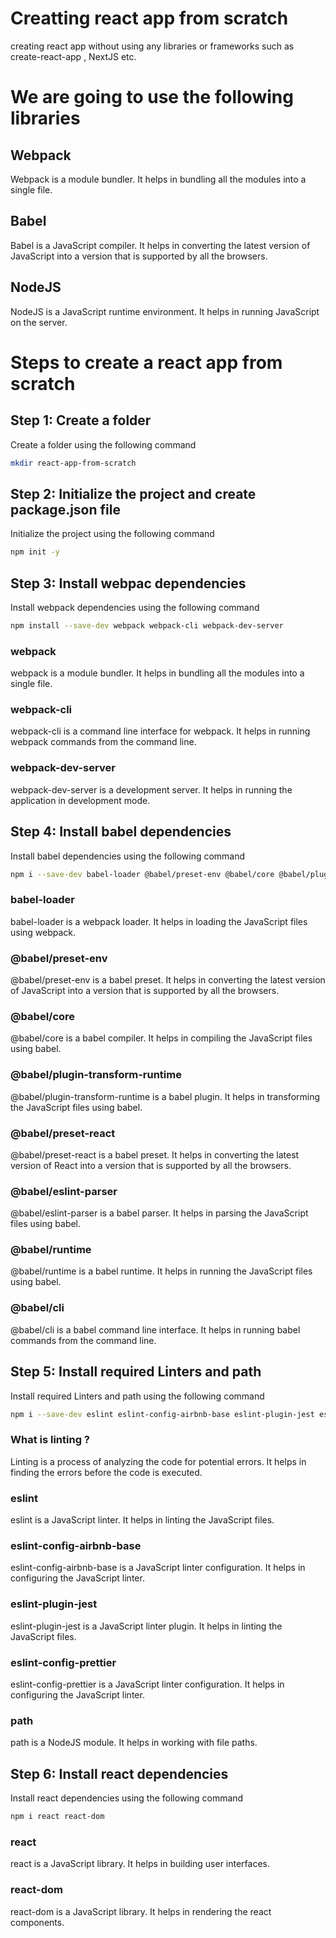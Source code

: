 # Creatting react app from scratch
creating react app without using any libraries or frameworks such as create-react-app , NextJS etc.

# We are going to use the following libraries

## Webpack
Webpack is a module bundler. It helps in bundling all the modules into a single file.

## Babel
Babel is a JavaScript compiler. It helps in converting the latest version of JavaScript into a version that is supported by all the browsers.

## NodeJS
NodeJS is a JavaScript runtime environment. It helps in running JavaScript on the server.

# Steps to create a react app from scratch

## Step 1: Create a folder
Create a folder using the following command

```bash
mkdir react-app-from-scratch
```

## Step 2: Initialize the project and create package.json file
Initialize the project using the following command

```bash
npm init -y
```

## Step 3: Install webpac dependencies
Install webpack dependencies using the following command

```bash
npm install --save-dev webpack webpack-cli webpack-dev-server 
```

### webpack
webpack is a module bundler. It helps in bundling all the modules into a single file.

### webpack-cli
webpack-cli is a command line interface for webpack. It helps in running webpack commands from the command line.

### webpack-dev-server
webpack-dev-server is a development server. It helps in running the application in development mode.

## Step 4: Install babel dependencies
Install babel dependencies using the following command

```bash
npm i --save-dev babel-loader @babel/preset-env @babel/core @babel/plugin-transform-runtime @babel/preset-react @babel/eslint-parser @babel/runtime @babel/cli
```

### babel-loader
babel-loader is a webpack loader. It helps in loading the JavaScript files using webpack.

### @babel/preset-env
@babel/preset-env is a babel preset. It helps in converting the latest version of JavaScript into a version that is supported by all the browsers.

### @babel/core
@babel/core is a babel compiler. It helps in compiling the JavaScript files using babel.

### @babel/plugin-transform-runtime
@babel/plugin-transform-runtime is a babel plugin. It helps in transforming the JavaScript files using babel.

### @babel/preset-react
@babel/preset-react is a babel preset. It helps in converting the latest version of React into a version that is supported by all the browsers.

### @babel/eslint-parser
@babel/eslint-parser is a babel parser. It helps in parsing the JavaScript files using babel.

### @babel/runtime
@babel/runtime is a babel runtime. It helps in running the JavaScript files using babel.

### @babel/cli
@babel/cli is a babel command line interface. It helps in running babel commands from the command line.

## Step 5: Install required Linters and path
Install required Linters and path using the following command

```bash
npm i --save-dev eslint eslint-config-airbnb-base eslint-plugin-jest eslint-config-prettier path
```

### What is linting ?
Linting is a process of analyzing the code for potential errors. It helps in finding the errors before the code is executed.

### eslint
eslint is a JavaScript linter. It helps in linting the JavaScript files.

### eslint-config-airbnb-base
eslint-config-airbnb-base is a JavaScript linter configuration. It helps in configuring the JavaScript linter.

### eslint-plugin-jest
eslint-plugin-jest is a JavaScript linter plugin. It helps in linting the JavaScript files.

### eslint-config-prettier
eslint-config-prettier is a JavaScript linter configuration. It helps in configuring the JavaScript linter.

### path
path is a NodeJS module. It helps in working with file paths.

## Step 6: Install react dependencies
Install react dependencies using the following command

```bash
npm i react react-dom
```

### react
react is a JavaScript library. It helps in building user interfaces.

### react-dom
react-dom is a JavaScript library. It helps in rendering the react components.




